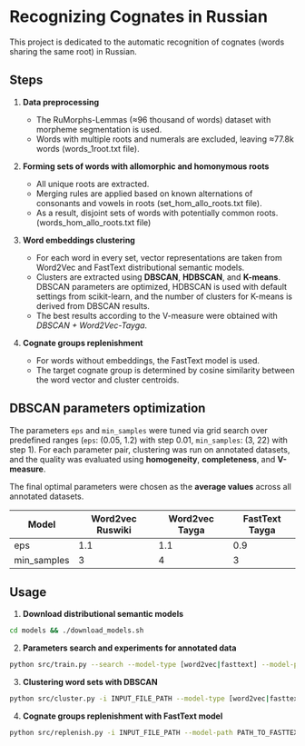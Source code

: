 # Recognizing Cognates in Russian

This project is dedicated to the automatic recognition of cognates (words sharing the same root) in Russian.
## Steps

1. **Data preprocessing**  
   - The RuMorphs-Lemmas (≈96 thousand of words) dataset with morpheme segmentation is used.  
   - Words with multiple roots and numerals are excluded, leaving ≈77.8k words (words_1root.txt file).

2. **Forming sets of words with allomorphic and homonymous roots**  
   - All unique roots are extracted.  
   - Merging rules are applied based on known alternations of consonants and vowels in roots (set_hom_allo_roots.txt file).  
   - As a result, disjoint sets of words with potentially common roots. (words_hom_allo_roots.txt file)

3. **Word embeddings clustering**  
   - For each word in every set, vector representations are taken from Word2Vec and FastText distributional semantic models.  
   - Clusters are extracted using **DBSCAN**, **HDBSCAN**, and **K-means**. DBSCAN parameters are optimized, HDBSCAN is used with default settings from scikit-learn, and the number of clusters for K-means is derived from DBSCAN results. 
   - The best results according to the V-measure were obtained with *DBSCAN + Word2Vec-Tayga*.  

4. **Cognate groups replenishment**  
   - For words without embeddings, the FastText model is used.  
   - The target cognate group is determined by cosine similarity between the word vector and cluster centroids. 

## DBSCAN parameters optimization

The parameters `eps` and `min_samples` were tuned via grid search over predefined ranges (`eps`: (0.05, 1.2) with step 0.01, `min_samples`: (3, 22) with step 1).
For each parameter pair, clustering was run on annotated datasets, and the quality was evaluated using **homogeneity**, **completeness**, and **V-measure**. 

The final optimal parameters were chosen as the **average values** across all annotated datasets.

| Model | Word2vec Ruswiki | Word2vec Tayga | FastText Tayga |
| ------ | ---------------- | -------------- | -------------- |
|eps |1.1 | 1.1 | 0.9 |
| min_samples | 3 | 4 | 3 |


## Usage

1. **Download distributional semantic models**


```bash
cd models && ./download_models.sh
```

2. **Parameters search and experiments for annotated data**  

```bash
python src/train.py --search --model-type [word2vec|fasttext] --model-path PATH_TO_MODEL --method [dbscan|hdbscan|kmeans]
``` 
3. **Clustering word sets with DBSCAN**  

```bash
python src/cluster.py -i INPUT_FILE_PATH --model-type [word2vec|fasttext] --model-path PATH_TO_MODEL --eps EPS --min-samples MIN_SAMPLES
```

4. **Cognate groups replenishment with FastText model**  

```bash
python src/replenish.py -i INPUT_FILE_PATH --model-path PATH_TO_FASTTEXT_MODEL -o PATH_TO_OUTPUT_FILE
``` 
